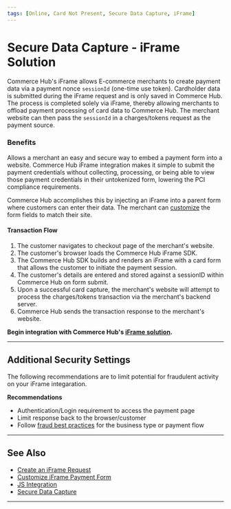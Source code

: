 ```yaml
---
tags: [Online, Card Not Present, Secure Data Capture, iFrame]
---
```


# Secure Data Capture - iFrame Solution

Commerce Hub's iFrame allows E-commerce merchants to create payment data via a payment nonce `sessionId` (one-time use token). Cardholder data is submitted during the iFrame request and is only saved in Commerce Hub. The process is completed solely via iFrame, thereby allowing merchants to offload payment processing of card data to Commerce Hub. The merchant website can then pass the `sessionId` in a charges/tokens request as the payment source.

### Benefits

Allows a merchant an easy and secure way to embed a payment form into a website. Commerce Hub iFrame integration makes it simple to submit the payment credentials without collecting, processing, or being able to view those payment credentials in their untokenized form, lowering the PCI compliance requirements.

Commerce Hub accomplishes this by injecting an iFrame into a parent form where customers can enter their data. The merchant can [customize](?path=docs/Online-Mobile-Digital/Secure-Data-Capture/iFrame-JS/iFrame-Customization.md) the form fields to match their site.

#### Transaction Flow

1. The customer navigates to checkout page of the merchant's website.
2. The customer's browser loads the Commerce Hub iFrame SDK.
3. The Commerce Hub SDK builds and renders an iFrame with a card form that allows the customer to initiate the payment session.
4. The customer's details are entered and stored against a sessionID within Commerce Hub on form submit.
5. Upon a successful card capture, the merchant's website will attempt to process the charges/tokens transaction via the merchant's backend server.
6. Commerce Hub sends the transaction response to the merchant's website.

**Begin integration with Commerce Hub's [iFrame solution](?path=docs/Online-Mobile-Digital/Secure-Data-Capture/iFrame-JS/iFrame-Request.md).**

---

## Additional Security Settings

The following recommendations are to limit potential for fraudulent activity on your iFrame integaration. 

**Recommendations**

- Authentication/Login requirement to access the payment page
- Limit response back to the browser/customer
- Follow [fraud best practices](?path=docs/Resources/Guides/Fraud/Fraud-Settings.md) for the business type or payment flow

---

## See Also

- [Create an iFrame Request](?path=docs/Online-Mobile-Digital/Secure-Data-Capture/iFrame-JS/iFrame-Request.md)
- [Customize iFrame Payment Form](?path=docs/Online-Mobile-Digital/Secure-Data-Capture/iFrame-JS/iFrame-Customization.md)
- [JS Integration](?path=docs/Online-Mobile-Digital/Secure-Data-Capture/Payment-JS/Payment-JS.md)
- [Secure Data Capture](?path=docs/Online-Mobile-Digital/Secure-Data-Capture/Secure-Data-Capture.md)

---
